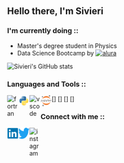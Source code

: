 ## Hello there, I'm Sivieri

### I'm currently doing ::
- Master's degree student in Physics
- Data Science Bootcamp by [<img align="text" alt="alura" width="50px" src="https://www.alura.com.br/assets/img/home/alura-logo.1616501197.svg" />][website]

![Sivieri's GitHub stats](https://github-readme-stats.vercel.app/api?username=lesivieri&show_icons=true&theme=radical) 

### Languages and Tools ::
[<img align="left" alt="fortran" width="26px" src="https://upload.wikimedia.org/wikipedia/commons/thumb/b/b8/Fortran_logo.svg/120px-Fortran_logo.svg.png" />]
[<img align="left" alt="python" width="26px" src="https://raw.githubusercontent.com/devicons/devicon/master/icons/python/python-original.svg" />]
[<img align="left" alt="vscode" width="26px" src="https://upload.wikimedia.org/wikipedia/commons/thumb/2/2d/Visual_Studio_Code_1.18_icon.svg/64px-Visual_Studio_Code_1.18_icon.svg.png" />]
[<img align="left" alt="jupyter" width="26px" src="https://raw.githubusercontent.com/devicons/devicon/master/icons/jupyter/jupyter-original-wordmark.svg" />]

### Connect with me :: 
[<img align="left" alt="linkedin" width="26px" src="https://raw.githubusercontent.com/devicons/devicon/master/icons/linkedin/linkedin-original.svg" />][linkedin]
[<img align="left" alt="twitter" width="26px" src="https://raw.githubusercontent.com/devicons/devicon/master/icons/twitter/twitter-original.svg" />][twitter]
[<img align="left" alt="instagram" width="26px" src="https://cdn.icon-icons.com/icons2/836/PNG/128/Instagram_icon-icons.com_66804.png" />][instagram]

<br />
<br />

[website]: https://www.alura.com.br/
[instagram]: https://www.instagram.com/
[twitter]: https://twitter.com/LuizSivieri
[linkedin]: https://www.linkedin.com/in/luiz-eduardo-sivieri-371bab188/
